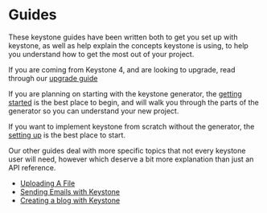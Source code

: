 # Guides

These keystone guides have been written both to get you set up with keystone, as well as help explain the concepts keystone is using, to help you understand how to get the most out of your project.

If you are coming from Keystone 4, and are looking to upgrade, read through our [upgrade guide](/guides/v-0-3-to-v-4-0-upgrade-guide)

If you are planning on starting with the keystone generator, the [getting started](/guides/getting-started) is the best place to begin, and will walk you through the parts of the generator so you can understand your new project.

If you want to implement keystone from scratch without the generator, the [setting up](/guides/introduction/installation) is the best place to start.

Our other guides deal with more specific topics that not every keystone user will need, however which deserve a bit more explanation than just an API reference.

- [Uploading A File](/guides/api-file-image-uploads)
- [Sending Emails with Keystone](/guides/how-to-send-emails)
- [Creating a blog with Keystone](/guides/how-to-create-a-blog-with-keystone)

